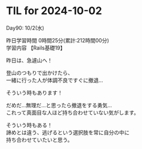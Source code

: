 # TIL for 2024-10-02

Day90: 10/2(水)  
  
昨日学習時間 0時間25分(累計:212時間00分)  
学習内容 【Rails基礎19】  

昨日は、急遽山へ！  

登山のつもりで出かけたら、  
一緒に行った人が体調不良ですぐに撤退…  

そういう時もあります！  

だめだ…無理だ…と思ったら撤退をする勇気…  
これって真面目な人ほど持ち合わせていない気がします。  

そういう時もある！  
諦めとは違う、逃げるという選択肢を常に自分の中に  
持ち合わせていたいと思う。  